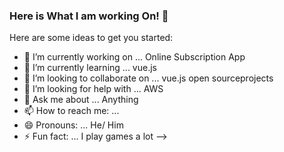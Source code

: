 ### Here is What I am working On! 👋

Here are some ideas to get you started:

- 🔭 I’m currently working on ... Online Subscription App
- 🌱 I’m currently learning ... vue.js
- 👯 I’m looking to collaborate on ... vue.js open sourceprojects
- 🤔 I’m looking for help with ... AWS
- 💬 Ask me about ... Anything
- 📫 How to reach me: ... 
- 😄 Pronouns: ... He/ Him
- ⚡ Fun fact: ... I play games a lot
-->
